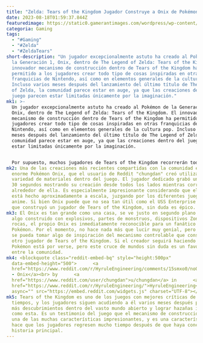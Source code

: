 ```yaml
---
title: "Zelda: Tears of the Kingdom Jugador Construye a Onix de Pokémon"
date: 2023-08-18T01:59:37.844Z
featuredimage: https://static0.gamerantimages.com/wordpress/wp-content/uploads/2023/08/zelda-tears-of-the-kingdom-onix-pokemon.jpg?q=50&fit=contain&w=1140&h=&dpr=1.5
categoria: Gaming
tags:
  - "#Gaming"
  - "#Zelda"
  - "#ZeldaTears"
short-description: "Un jugador excepcionalmente astuto ha creado al Pokémon de
  la Generación 1, Onix, dentro de The Legend of Zelda: Tears of the Kingdom. El
  innovador mecanismo de construcción dentro de Tears of the Kingdom ha
  permitido a los jugadores crear todo tipo de cosas inspiradas en otras
  franquicias de Nintendo, así como en elementos generales de la cultura pop.
  Incluso varios meses después del lanzamiento del último título de The Legend
  of Zelda, la comunidad parece estar en auge, ya que las creaciones dentro del
  juego parecen estar limitadas únicamente por la imaginación."
mk1: >-
  Un jugador excepcionalmente astuto ha creado al Pokémon de la Generación 1,
  Onix, dentro de The Legend of Zelda: Tears of the Kingdom. El innovador
  mecanismo de construcción dentro de Tears of the Kingdom ha permitido a los
  jugadores crear todo tipo de cosas inspiradas en otras franquicias de
  Nintendo, así como en elementos generales de la cultura pop. Incluso varios
  meses después del lanzamiento del último título de The Legend of Zelda, la
  comunidad parece estar en auge, ya que las creaciones dentro del juego parecen
  estar limitadas únicamente por la imaginación.


  Por supuesto, muchos jugadores de Tears of the Kingdom recorrerán todo el juego construyendo solo vehículos básicos y otras herramientas esenciales. Sin embargo, muchos jugadores imaginativos están explorando a fondo el mecanismo para ver los límites de lo que es realmente posible. Lo que la comunidad ha descubierto es que casi cualquier cosa imaginable es creable dentro del juego, como se demuestra con maravillas como el AT-AT que creó un jugador de Tears of the Kingdom. No se trata solo de vehículos y armas, ya que los fanáticos incluso han empezado a crear sus propios Pokémon.
mk2: Una de las creaciones más recientes compartidas con la comunidad es el
  enorme Pokémon Onix, que el usuario de Reddit "chungdan" creó utilizando una
  variedad de materiales dentro del juego. El jugador dedicado grabó un video de
  30 segundos mostrando su creación desde todos los lados mientras corría
  alrededor de ella. Es especialmente impresionante considerando que el Pokémon
  está hecho aproximadamente a escala, juzgando por los diferentes juegos y el
  anime. Si bien Onix puede que no sea tan útil como el USS Enterprise volador
  que construyó un jugador de Tears of the Kingdom, sin duda es épico.
mk3: El Onix es tan grande como una casa, se ve justo en segundo plano. Para
  algo construido con explosivos, partes de monstruos, dispositivos Zonaite y
  rocas, el propio Onix es inmediatamente reconocible para un fanático de
  Pokémon. Por el momento, no hace nada más que lucir muy genial, pero tal vez
  se pueda tomar algo de inspiración del mecanismo controlable que construyó
  otro jugador de Tears of the Kingdom. Si el creador seguirá haciendo más
  Pokémon está por verse, pero este cruce de mundos sin duda es un favorito
  entre la comunidad.
mk4: <blockquote class="reddit-embed-bq" style="height:500px"
  data-embed-height="500">      <a
  href="https://www.reddit.com/r/HyruleEngineering/comments/15smxo0/no095_onix/">No.095
  - Onix</a><br> by      <a
  href="https://www.reddit.com/user/chungdan">u/chungdan</a> in      <a
  href="https://www.reddit.com/r/HyruleEngineering/">HyruleEngineering</a>    </blockquote><script
  async="" src="https://embed.reddit.com/widgets.js" charset="UTF-8"></script>
mk5: Tears of the Kingdom es uno de los juegos con mejores críticas de todos los
  tiempos, y los jugadores siguen acudiendo a él varios meses después para hacer
  más descubrimientos dentro del vasto mundo abierto y lograr hazañas increíbles
  como esta. Es un testimonio del juego que el mecanismo de construcción es solo
  una de las muchas características impresionantes, y es una característica que
  hace que los jugadores regresen mucho tiempo después de que haya concluido la
  historia principal.
---
```


